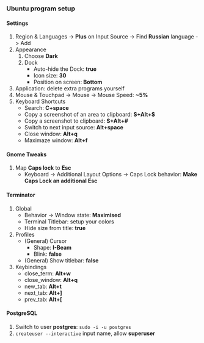 ### Ubuntu program setup

#### Settings

1. Region & Languages -> **Plus** on Input Source -> Find **Russian** language -> Add
2. Appearance
    1. Choose **Dark**
    2. Dock
        * Auto-hide the Dock: **true**
        * Icon size: **30**
        * Position on screen: **Bottom**
3. Application: delete extra programs yourself
4. Mouse & Touchpad -> Mouse -> Mouse Speed: **~5%**
5. Keyboard Shortcuts
    * Search: **C+space**
    * Copy a screenshot of an area to clipboard: **S+Alt+$**
    * Copy a screenshot to clipboard: **S+Alt+#**
    * Switch to next input source: **Alt+space**
    * Close window: **Alt+q**
    * Maximaze window: **Alt+f**

#### Gnome Tweaks

1. Map **Caps lock** to **Esc**
    * Keyboard -> Additional Layout Options -> Caps Lock behavior: **Make Caps Lock an additional Esc**

#### Terminator

1. Global
    * Behavior -> Window state: **Maximised**
    * Terminal Titlebar: setup your colors
    * Hide size from title: **true**
2. Profiles
    * (General) Cursor
        * Shape: **I-Beam**
        * Blink: **false**
    * (General) Show titlebar: **false**
3. Keybindings
    * close_term: **Alt+w**
    * close_window: **Alt+q**
    * new_tab: **Alt+t**
    * next_tab: **Alt+]**
    * prev_tab: **Alt+[**

#### PostgreSQL

1. Switch to user **postgres**: `sudo -i -u postgres`
2. `createuser --interactive` input name, allow **superuser**

